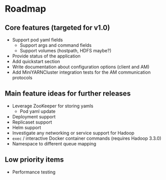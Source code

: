 # Roadmap

## Core features (targeted for v1.0)

- Support pod yaml fields
  - Support args and command fields
  - Support volumes (hostpath, HDFS maybe?)
- Provide status of the application
- Add quickstart section
- Write documentation about configuration options (client and AM)
- Add MiniYARNCluster integration tests for the AM communication protocols

## Main feature ideas for further releases

- Leverage ZooKeeper for storing yamls
  - Pod yaml update
- Deployment support
- Replicaset support
- Helm support
- Investigate any networking or service support for Hadoop
- `exec` / interactive Docker container commands (requires Hadoop 3.3.0)
- Namespace to different queue mapping

## Low priority items
 
- Performance testing
